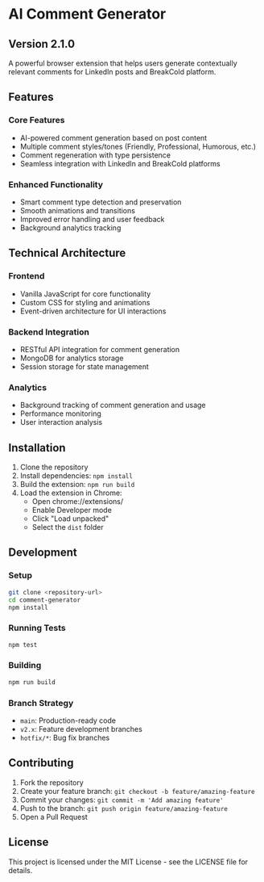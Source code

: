 # AI Comment Generator

## Version 2.1.0

A powerful browser extension that helps users generate contextually relevant comments for LinkedIn posts and BreakCold platform.

## Features

### Core Features
- AI-powered comment generation based on post content
- Multiple comment styles/tones (Friendly, Professional, Humorous, etc.)
- Comment regeneration with type persistence
- Seamless integration with LinkedIn and BreakCold platforms

### Enhanced Functionality
- Smart comment type detection and preservation
- Smooth animations and transitions
- Improved error handling and user feedback
- Background analytics tracking

## Technical Architecture

### Frontend
- Vanilla JavaScript for core functionality
- Custom CSS for styling and animations
- Event-driven architecture for UI interactions

### Backend Integration
- RESTful API integration for comment generation
- MongoDB for analytics storage
- Session storage for state management

### Analytics
- Background tracking of comment generation and usage
- Performance monitoring
- User interaction analysis

## Installation

1. Clone the repository
2. Install dependencies: `npm install`
3. Build the extension: `npm run build`
4. Load the extension in Chrome:
   - Open chrome://extensions/
   - Enable Developer mode
   - Click "Load unpacked"
   - Select the `dist` folder

## Development

### Setup
```bash
git clone <repository-url>
cd comment-generator
npm install
```

### Running Tests
```bash
npm test
```

### Building
```bash
npm run build
```

### Branch Strategy
- `main`: Production-ready code
- `v2.x`: Feature development branches
- `hotfix/*`: Bug fix branches

## Contributing
1. Fork the repository
2. Create your feature branch: `git checkout -b feature/amazing-feature`
3. Commit your changes: `git commit -m 'Add amazing feature'`
4. Push to the branch: `git push origin feature/amazing-feature`
5. Open a Pull Request

## License
This project is licensed under the MIT License - see the LICENSE file for details.
